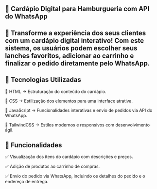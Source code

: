 ## 🍔 Cardápio Digital para Hamburgueria com API do WhatsApp

## 📢 Transforme a experiência dos seus clientes com um cardápio digital interativo! Com este sistema, os usuários podem escolher seus lanches favoritos, adicionar ao carrinho e finalizar o pedido diretamente pelo WhatsApp.

## 🚀 Tecnologias Utilizadas

🔹 HTML → Estruturação do conteúdo do cardápio.

🔹 CSS → Estilização dos elementos para uma interface atrativa.

🔹 JavaScript → Funcionalidades interativas e envio de pedidos via API do WhatsApp.

🔹 TailwindCSS → Estilos modernos e responsivos com desenvolvimento ágil.

## 🎯 Funcionalidades

✅ Visualização dos itens do cardápio com descrições e preços.

✅ Adição de produtos ao carrinho de compras.

✅ Envio do pedido via WhatsApp, incluindo os detalhes do pedido e o endereço de entrega.

